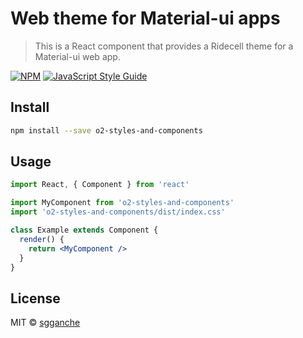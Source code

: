 # Web theme for Material-ui apps

> This is a React component that provides a Ridecell theme for a Material-ui web app.

[![NPM](https://img.shields.io/npm/v/o2-styles-and-components.svg)](https://www.npmjs.com/package/o2-styles-and-components) [![JavaScript Style Guide](https://img.shields.io/badge/code_style-standard-brightgreen.svg)](https://standardjs.com)

## Install

```bash
npm install --save o2-styles-and-components
```

## Usage

```jsx
import React, { Component } from 'react'

import MyComponent from 'o2-styles-and-components'
import 'o2-styles-and-components/dist/index.css'

class Example extends Component {
  render() {
    return <MyComponent />
  }
}
```

## License

MIT © [sgganche](https://github.com/sgganche)
